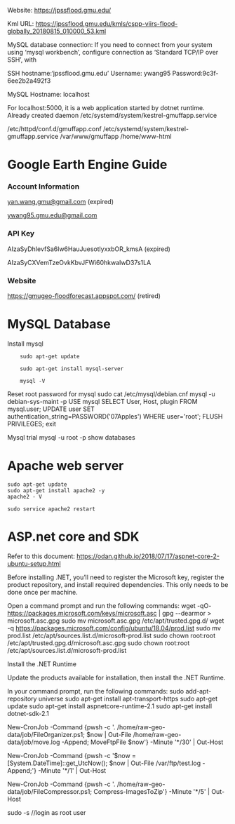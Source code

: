

Website: https://jpssflood.gmu.edu/

Kml URL: https://jpssflood.gmu.edu/kmls/cspp-viirs-flood-globally_20180815_010000_53.kml 

MySQL database connection:
If you need to connect from your system using ‘mysql workbench’, configure connection as ‘Standard TCP/IP over SSH’, with

SSH hostname:‘jpssflood.gmu.edu’
Username: ywang95
Password:9c3f-6ee2b2a492f3

MySQL Hostname: localhost

For localhost:5000, it is a web application started by dotnet runtime. Already created daemon /etc/systemd/system/kestrel-gmuffapp.service

/etc/httpd/conf.d/gmuffapp.conf
/etc/systemd/system/kestrel-gmuffapp.service
/var/www/gmuffapp
/home/www-html

Google Earth Engine Guide
===================================
### Account Information
yan.wang.gmu@gmail.com (expired)

ywang95.gmu.edu@gmail.com

### API Key
AIzaSyDhIevfSa6lw6HauJuesotlyxxbOR_kmsA (expired)

AIzaSyCXVemTzeOvkKbvJFWi60hkwaIwD37s1LA

### Website
https://gmugeo-floodforecast.appspot.com/ (retired)


MySQL Database
==================================================================
Install mysql

```
    sudo apt-get update

    sudo apt-get install mysql-server

    mysql -V
```

Reset root password for mysql
    sudo cat /etc/mysql/debian.cnf
    mysql -u debian-sys-maint -p
    USE mysql
    SELECT User, Host, plugin FROM mysql.user;
    UPDATE user SET authentication_string=PASSWORD('07Apples') WHERE user='root';
    FLUSH PRIVILEGES;
    exit

Mysql trial
    mysql -u root -p
    show databases

Apache web server
==================================================================
    sudo apt-get update
    sudo apt-get install apache2 -y
    apache2 - V

    sudo service apache2 restart

ASP.net core and SDK
==================================================================
Refer to this document: https://odan.github.io/2018/07/17/aspnet-core-2-ubuntu-setup.html

Before installing .NET, you’ll need to register the Microsoft key, register the product repository, and install required dependencies. This only needs to be done once per machine.

Open a command prompt and run the following commands:
wget -qO- https://packages.microsoft.com/keys/microsoft.asc | gpg --dearmor > microsoft.asc.gpg
sudo mv microsoft.asc.gpg /etc/apt/trusted.gpg.d/
wget -q https://packages.microsoft.com/config/ubuntu/18.04/prod.list 
sudo mv prod.list /etc/apt/sources.list.d/microsoft-prod.list
sudo chown root:root /etc/apt/trusted.gpg.d/microsoft.asc.gpg
sudo chown root:root /etc/apt/sources.list.d/microsoft-prod.list

Install the .NET Runtime

Update the products available for installation, then install the .NET Runtime.

In your command prompt, run the following commands: 
sudo add-apt-repository universe
sudo apt-get install apt-transport-https
sudo apt-get update
sudo apt-get install aspnetcore-runtime-2.1
sudo apt-get install dotnet-sdk-2.1

 New-CronJob -Command {pwsh -c '. /home/raw-geo-data/job/FileOrganizer.ps1; $now | Out-File /home/raw-geo-data/job/move.log -Append; MoveFtpFile $now'} -Minute '*/30' | Out-Host

  New-CronJob -Command {pwsh -c '$now = [System.DateTime]::get_UtcNow(); $now | Out-File /var/ftp/test.log -Append;'} -Minute '*/1' | Out-Host

New-CronJob -Command {pwsh -c '. /home/raw-geo-data/job/FileCompressor.ps1; Compress-ImagesToZip'} -Minute '*/5' | Out-Host

 sudo -s //login as root user